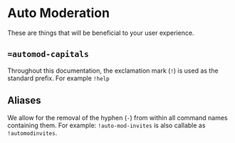 # Auto Moderation
These are things that will be beneficial to your user experience.

## `=automod-capitals`
Throughout this documentation, the exclamation mark (`!`) is used as the standard prefix. For example `!help`

## Aliases
We allow for the removal of the hyphen (`-`) from within all command names containing them. For example: `!auto-mod-invites` is also callable as `!automodinvites`.